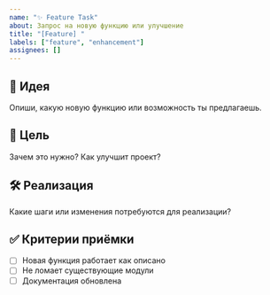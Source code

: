 ```yaml
---
name: "✨ Feature Task"
about: Запрос на новую функцию или улучшение
title: "[Feature] "
labels: ["feature", "enhancement"]
assignees: []
---
```


## 📌 Идея  
Опиши, какую новую функцию или возможность ты предлагаешь.  

## 🎯 Цель  
Зачем это нужно? Как улучшит проект?  

## 🛠 Реализация  
Какие шаги или изменения потребуются для реализации?  

## ✅ Критерии приёмки  
- [ ] Новая функция работает как описано  
- [ ] Не ломает существующие модули  
- [ ] Документация обновлена  